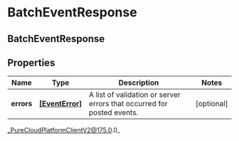 # BatchEventResponse

## BatchEventResponse

## Properties

|Name | Type | Description | Notes|
|------------ | ------------- | ------------- | -------------|
| **errors** | [**[EventError]**]([EventError]) | A list of validation or server errors that occurred for posted events. | [optional] |



_PureCloudPlatformClientV2@175.0.0_

